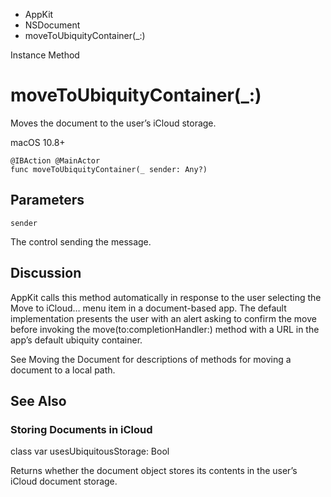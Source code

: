 

- AppKit
- NSDocument
-  moveToUbiquityContainer(\_:) 

Instance Method

# moveToUbiquityContainer(\_:)

Moves the document to the user’s iCloud storage.

macOS 10.8+

``` source
@IBAction @MainActor
func moveToUbiquityContainer(_ sender: Any?)
```

## Parameters 

`sender`  

The control sending the message.

## Discussion

AppKit calls this method automatically in response to the user selecting the Move to iCloud… menu item in a document-based app. The default implementation presents the user with an alert asking to confirm the move before invoking the move(to:completionHandler:) method with a URL in the app’s default ubiquity container.

See Moving the Document for descriptions of methods for moving a document to a local path.

## See Also

### Storing Documents in iCloud

class var usesUbiquitousStorage: Bool

Returns whether the document object stores its contents in the user’s iCloud document storage.

